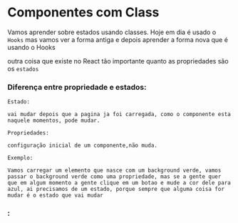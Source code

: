 # Componentes com Class

Vamos aprender sobre estados usando classes.
Hoje em dia é usado o `Hooks` mas vamos ver a forma antiga e depois aprender a forma nova que é usando o Hooks

outra coisa que existe no React tão importante quanto as propriedades são os `estados`

### Diferença entre propriedade e estados:

`Estado: `
    
    vai mudar depois que a pagina ja foi carregada, como o componente esta naquele momentos, pode mudar.

`Propriedades: `

    configuração inicial de um componente,não muda.

`Exemplo: `

    Vamos carregar um elemento que nasce com um background verde, vamos passar o background verde como uma propriedade, mas se a gente quer que em algum momento a gente clique em um botao e mude a cor dele para azul, ai precisamos de um estado, porque sempre que alguma coisa for mudar é o estado que vai mudar

### :